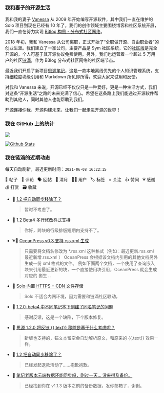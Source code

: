 ### 我和妻子的开源生活

我和我的妻子 [Vanessa](https://github.com/Vanessa219) 从 2009 年开始编写开源软件，其中我们一直在维护的 Solo 项目到现在已经有 10 年了。我们的创作领域主要围绕博客和社区系统开展，我们一直在努力实现 [B3log 构思 - 分布式社区网络](https://ld246.com/article/1546941897596)。

2018 年初，我和 Vanessa 从公司离职，正式开始了“全职做开源、自由职业者”的创业生涯。我们建立了一家公司，主要产品是 Sym 社区系统，它的[社区版](https://github.com/88250/symphony)是完全开源的，个人可基于其开源协议免费使用。另外，我们也运营着一个超过 5 万用户的社区[链滴](https://ld246.com)，作为 B3log 分布式社区网络的社区端节点。

最近我们开启了新项目[思源笔记](https://github.com/siyuan-note/siyuan)，这是一款本地离线优先的个人知识管理系统，支持细粒度块级引用和 Markdown 所见即所得，欢迎大家来试用和反馈。

对我和 Vanessa 来说，开源已经不仅仅只是一种爱好，更是一种生活方式，我们对这条“开源生活”之路的未来充满了信心。希望在这条路上我们能通过开源软件帮助到其他人，同时其他人也能帮助到我们。

开源连接你我，开源构建未来，让我们一起走进开源的世界！

### 我在 GitHub 上的统计

<a title="Hits" target="_blank" href="https://github.com/88250/88250"><img src="https://hits.b3log.org/88250/88250.svg"></a>

[![Github Stats](https://github-readme-stats.vercel.app/api?username=88250&theme=tokyonight&show_icons=true)](https://github.com/88250)

<!--events start -->

### 我在链滴的近期动态

每天自动刷新，最近更新时间：`2021-06-08 16:22:15`

📝 帖子 &nbsp; 💬 评论 &nbsp; 🗣 回帖 &nbsp; 🌙 清月 &nbsp; 👨‍💻 用户 &nbsp; 🏷️ 标签 &nbsp; ⭐️ 关注 &nbsp; 👍 赞同 &nbsp; 💗 感谢 &nbsp; 💰 打赏 &nbsp; 🗃 收藏

* 💬 [1.2 把自动同步移除了？](https://ld246.com/article/1623069135673/comment/1623140075273#comments)

  > 暂时不考虑了。
* 💬 [1.2 Beta4 多行修改样式支持](https://ld246.com/article/1623129693278/comment/1623139882306#comments)

  > 你好，跨块的行级排版短期内支持不了。
* 💗📝 [OceanPress v0.3 支持 rss.xml 生成](https://ld246.com/article/1623134250815)

  > 只需要将文档名修改为 *.rss.xml 这种格式（例如：最近更新.rss.xml 最近新增.rss.xml ） OceanPress 会根据该文档内引用的其他文档另外生成一份 xml 格式的文件。 例如下面两个文档，一个使用了查询嵌入块来引用最近更新的块，一个直接使用块引用，OceanPress 就会生成对应的 崮生 ..
* 💬 [Solo 内置 HTTPS + CDN 文件存储](https://ld246.com/article/1559928188793/comment/1623139612370#comments)

  > Solo 不适合内网环境，因为需要和链滴社区联动。
* 💬 [1.2.0-beta4 中不同笔记本下创建了同名笔记的问题](https://ld246.com/article/1623121471896/comment/1623128549851#comments)

  > 感谢反馈，这是一个缺陷，下个版本修复。
* 💬 [思源 1.2.0 将反链 {{.text}} 移除是基于什么考虑呢？](https://ld246.com/article/1623127709195/comment/1623128150859#comments)

  > 新版也支持的，锚文本留空会自动解析原文，和原来的 {{.text}} 效果一样。
* 💬 [1.2 把自动同步移除了？](https://ld246.com/article/1623069135673/comment/1623127336928#comments)

  > 已经发起退款活动了……抱歉抱歉。
* 💬 [笔记老版本云端数据还能同步吗，刚过一天... 没来得及备份。](https://ld246.com/article/1623052301760/comment/1623124822538#comments)

  > 已经找到你在 v1.1.3 版本之前的备份数据，发你邮箱了，谢谢。


<!--events end -->
